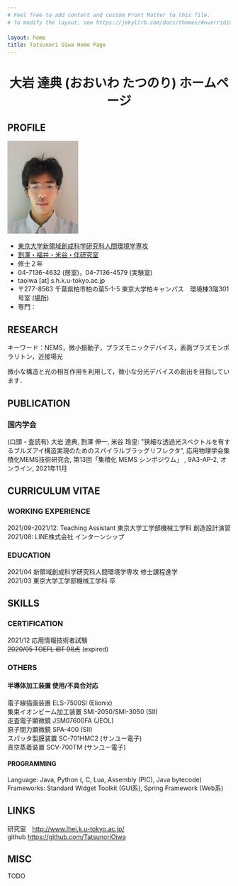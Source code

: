 ```yaml
---
# Feel free to add content and custom Front Matter to this file.
# To modify the layout, see https://jekyllrb.com/docs/themes/#overriding-theme-defaults

layout: home
title: Tatsunori Oiwa Home Page
---
```


<h1 align="center">大岩 達典 (おおいわ たつのり) ホームページ</h1>
<!-- # 大岩 達典 (おおいわ たつのり) ホームページ -->

<!-- ## NEW -->


## PROFILE
<img border="0" src="assets/oiwa.png" width="160">
<!-- <table>
  <tr> <td align="right">所属</td>   <td> <a href="https://www.u-tokyo.ac.jp/ja/index.html">東京大学</a>
                                          <a href="https://www.k.u-tokyo.ac.jp/">新領域創成科学研究科</a>
                                          <a href="https://www.h.k.u-tokyo.ac.jp/">人間環境学専攻</a></td></tr>
  <tr> <td align="right">研究室</td> <td><a href="http://www.lhei.k.u-tokyo.ac.jp/">割澤・福井・米谷・伴研究室</a></td> </tr>
  <tr> <td align="right">学年</td> <td>修士２年</td> </tr>
  <tr> <td align="right">専門</td> <td>TODO</td> </tr>
  <tr> <td align="right">TEL</td> <td>04-7136-4632</td> </tr>
  <tr> <td align="right">場所１</td> <td>〒277-8563 千葉県柏市柏の葉5-1-5</td> </tr>
  <tr> <td align="right">場所２</td> <td>東京大学柏キャンパス　環境棟3階301号室 (<a href="https://www.u-tokyo.ac.jp/campusmap/cam03_01_06_j.html">場所</a>)</td> </tr>
</table> -->

- <a href="https://www.u-tokyo.ac.jp/ja/index.html">東京大学</a><a href="https://www.k.u-tokyo.ac.jp/">新領域創成科学研究科</a><a href="https://www.h.k.u-tokyo.ac.jp/">人間環境学専攻</a>
- <a href="http://www.lhei.k.u-tokyo.ac.jp/">割澤・福井・米谷・伴研究室</a>
- 修士２年
- 04-7136-4632 (居室)，04-7136-4579 (実験室)
- taoiwa [at] s.h.k.u-tokyo.ac.jp
- 〒277-8563 千葉県柏市柏の葉5-1-5 東京大学柏キャンパス　環境棟3階301号室 (<a href="https://www.u-tokyo.ac.jp/campusmap/cam03_01_06_j.html">場所</a>)
- 専門：

## RESEARCH
キーワード：NEMS，微小振動子，プラズモニックデバイス，表面プラズモンポラリトン，近接場光

微小な構造と光の相互作用を利用して，微小な分光デバイスの創出を目指しています．


## PUBLICATION
### 国内学会
(口頭・査読有) 大岩 達典, 割澤 伸一, 米谷 玲皇: "狭細な透過光スペクトルを有するブルズアイ構造実現のためのスパイラルブラッグリフレクタ", 応用物理学会集積化MEMS技術研究会, 第13回「集積化 MEMS シンポジウム」 , 9A3-AP-2, オンライン, 2021年11月  

## CURRICULUM VITAE
### WORKING EXPERIENCE
2021/09-2021/12: Teaching Assistant 東京大学工学部機械工学科 創造設計演習  
2021/08: LINE株式会社 インターンシップ  

### EDUCATION
2021/04 新領域創成科学研究科人間環境学専攻 修士課程進学  
2021/03 東京大学工学部機械工学科 卒  
<!-- ### AWARDS -->
<!-- ### ACADEMIC SERIVES -->

## SKILLS
### CERTIFICATION
2021/12 応用情報技術者試験  
~~2020/05 TOEFL iBT 98点~~ (expired)

### OTHERS
#### 半導体加工装置 使用/不具合対応
電子線描画装置 ELS-7500SI (Elionix)  
集束イオンビーム加工装置 SMI-2050/SMI-3050 (SII)  
走査電子顕微鏡 JSM07600FA (JEOL)  
原子間力顕微鏡 SPA-400 (SII)  
スパッタ製膜装置 SC-701HMC2 (サンユー電子)  
真空蒸着装置 SCV-700TM (サンユー電子)  

#### PROGRAMMING
Language: Java, Python (, C, Lua, Assembly (PIC), Java bytecode)  
Frameworks: Standard Widget Toolkit (GUI系), Spring Framework (Web系)  

## LINKS
研究室　<a>http://www.lhei.k.u-tokyo.ac.jp/</a>  
github <a>https://github.com/TatsunoriOiwa</a>  

## MISC
TODO




